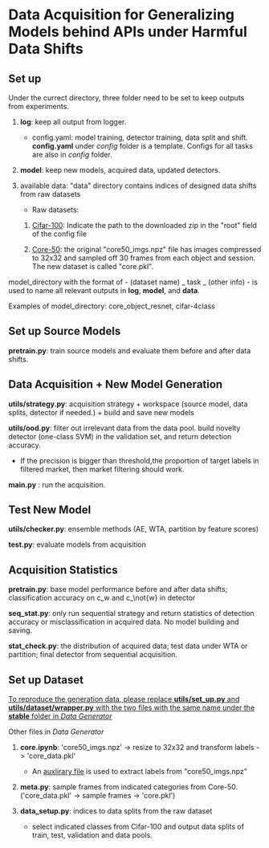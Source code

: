 # Data Acquisition for Generalizing Models behind APIs under Harmful Data Shifts

## Set up

Under the currect directory, three folder need to be set to keep outputs from experiments.

1. **log**: keep all output from logger.
    - config.yaml: model training, detector training, data split and shift. **config.yaml** under *config* folder is a template. Configs for all tasks are also in *config* folder.

2. **model**: keep new models, acquired data, updated detectors.   

3. available data: "data" directory contains indices of designed data shifts from raw datasets 

   - Raw datasets: 

    1. [Cifar-100](https://www.cs.toronto.edu/~kriz/cifar-100-python.tar.gz): Indicate the path to the downloaded zip in the "root" field of the config file

    2. [Core-50](http://bias.csr.unibo.it/maltoni/download/core50/core50_imgs.npz): the original "core50_imgs.npz" file has images compressed to 32x32 and sampled off 30 frames from each object and session. The new dataset is called "core.pkl". 

model_directory with the format of - (dataset name) _ task _ (other info) - is used to name all relevant outputs in **log**, **model**, and **data**. 

Examples of model_directory: core_object_resnet, cifar-4class

## Set up Source Models

**pretrain.py**: train source models and evaluate them before and after data shifts.

## Data Acquisition + New Model Generation

**utils/strategy.py**: acquisition strategy + workspace (source model, data splits, detector if needed.) + build and save new models

**utils/ood.py**: filter out irrelevant data from the data pool. build novelty detector (one-class SVM) in the validation set, and return detection accuracy.   

- If the precision is bigger than threshold,the proportion of target labels in filtered market, then market filtering should work.

**main.py** : run the acquisition. 

## Test New Model

**utils/checker.py**: ensemble methods (AE, WTA, partition by feature scores)

**test.py**: evaluate models from acquisition

## Acquisition Statistics

**pretrain.py**: base model performance before and after data shifts; classification accuracy on c_w and c_\not{w} in detector

**seq_stat.py**: only run sequential strategy and return statistics of detection accuracy or misclassification in acquired data. No model building and saving. 

**stat_check.py**: the distribution of acquired data; test data under WTA or partition; final detector from sequential acquisition. 

## Set up Dataset

<ins> To reproduce the generation data, please replace **utils/set_up.py** and **utils/dataset/wrapper.py** with the two files with the same name under the **stable** folder in *Data Generator* </ins>

Other files in *Data Generator*

1. **core.ipynb**: 'core50_imgs.npz' -> resize to 32x32 and transform labels -> 'core_data.pkl'
    - An [auxlirary file](https://vlomonaco.github.io/core50/data/paths.pkl) is used to extract labels from "core50_imgs.npz"
2. **meta.py**: sample frames from indicated categories from Core-50. ('core_data.pkl' -> sample frames -> 'core.pkl')

3. **data_setup.py**: indices to data splits from the raw dataset
    - select indicated classes from Cifar-100 and output data splits of train, test, validation and data pools. 

